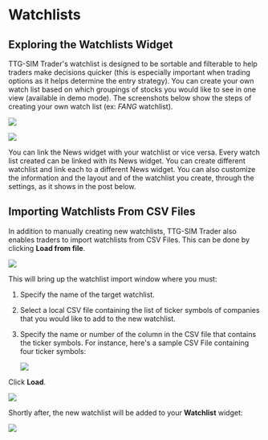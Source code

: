 # Watchlists

## Exploring the Watchlists Widget

TTG-SIM Trader's watchlist is designed to be sortable and filterable to help traders make decisions quicker \(this is especially important when trading options as it helps determine the entry strategy\). You can create your own watch list based on which groupings of stocks you would like to see in one view \(available in demo mode\). The screenshots below show the steps of creating your own watch list \(ex: _FANG_ watchlist\).

![](../../../.gitbook/assets/screenshot-2020-03-20-at-19.39.54.png)

![](../../../.gitbook/assets/screenshot-2020-03-20-at-19.41.34.png)

You can link the News widget with your watchlist or vice versa. Every watch list created can be linked with its News widget. You can create different watchlist and link each to a different News widget. You can also customize the information and the layout and of the watchlist you create, through the settings, as it shows in the post below.

## Importing Watchlists From CSV Files

In addition to manually creating new watchlists, TTG-SIM Trader also enables traders to import watchlists from CSV Files. This can be done by clicking **Load from file**.

![](../../../.gitbook/assets/screenshot-2020-02-27-at-15.03.33.png)

This will bring up the watchlist import window where you must:

1. Specify the name of the target watchlist.
2. Select a local CSV file containing the list of ticker symbols of companies that you would like to add to the new watchlist.
3. Specify the name or number of the column in the CSV file that contains the ticker symbols. For instance, here's a sample CSV File containing four ticker symbols:

   ![](../../../.gitbook/assets/screenshot-2020-02-27-at-15.06.10.png)

Click **Load**.

![](../../../.gitbook/assets/screenshot-2020-02-27-at-15.06.16.png)

Shortly after, the new watchlist will be added to your **Watchlist** widget:

![](../../../.gitbook/assets/screenshot-2020-02-27-at-15.10.49.png)

